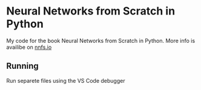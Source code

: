 # Neural Networks from Scratch in Python
My code for the book Neural Networks from Scratch in Python. More info is availibe on [nnfs.io](nnfs.io)

## Running
Run separete files using the VS Code debugger
